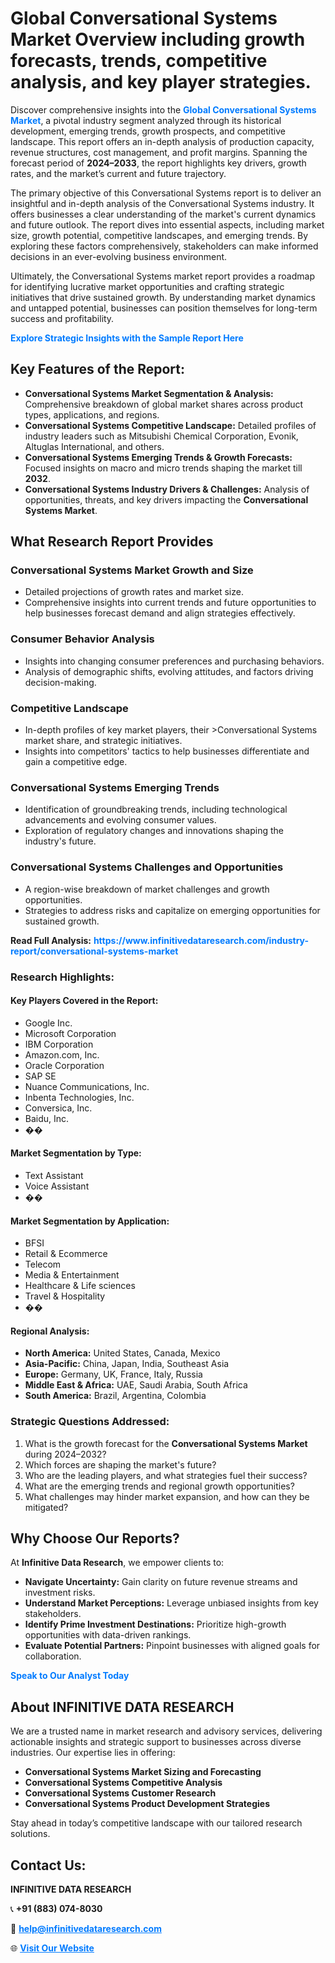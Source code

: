 <h1>Global Conversational Systems Market Overview including growth forecasts, trends, competitive analysis, and key player strategies.</h1>
<p>
Discover comprehensive insights into the 
<a href="https://www.infinitivedataresearch.com/industry-report/conversational-systems-market" rel="dofollow" style="color: #007BFF; text-decoration: none;"><strong>Global Conversational Systems Market</strong></a>, a pivotal industry segment analyzed through its historical development, emerging trends, growth prospects, and competitive landscape. This report offers an in-depth analysis of production capacity, revenue structures, cost management, and profit margins. Spanning the forecast period of <strong>2024–2033</strong>, the report highlights key drivers, growth rates, and the market’s current and future trajectory.
</p>
<p>
The primary objective of this Conversational Systems report is to deliver an insightful and in-depth analysis of the Conversational Systems industry. It offers businesses a clear understanding of the market's current dynamics and future outlook. The report dives into essential aspects, including market size, growth potential, competitive landscapes, and emerging trends. By exploring these factors comprehensively, stakeholders can make informed decisions in an ever-evolving business environment.
</p>
<p>
Ultimately, the Conversational Systems market report provides a roadmap for identifying lucrative market opportunities and crafting strategic initiatives that drive sustained growth. By understanding market dynamics and untapped potential, businesses can position themselves for long-term success and profitability.
</p>
<p>
<a href="https://www.infinitivedataresearch.com/request-sample/reportId=110002" style="color: #007BFF; text-decoration: none;"><strong>Explore Strategic Insights with the Sample Report Here</strong></a>
</p>

<h2>Key Features of the Report:</h2>
<ul>
<li><strong>Conversational Systems Market Segmentation & Analysis:</strong> Comprehensive breakdown of global market shares across product types, applications, and regions.</li>
<li><strong>Conversational Systems Competitive Landscape:</strong> Detailed profiles of industry leaders such as Mitsubishi Chemical Corporation, Evonik, Altuglas International, and others.</li>
<li><strong>Conversational Systems Emerging Trends & Growth Forecasts:</strong> Focused insights on macro and micro trends shaping the market till <strong>2032</strong>.</li>
<li><strong>Conversational Systems Industry Drivers & Challenges:</strong> Analysis of opportunities, threats, and key drivers impacting the <strong>Conversational Systems Market</strong>.</li>
</ul>

<h2>What Research Report Provides</h2>
<h3>Conversational Systems Market Growth and Size</h3>
<ul>
<li>Detailed projections of growth rates and market size.</li>
<li>Comprehensive insights into current trends and future opportunities to help businesses forecast demand and align strategies effectively.</li>
</ul>

<h3>Consumer Behavior Analysis</h3>
<ul>
<li>Insights into changing consumer preferences and purchasing behaviors.</li>
<li>Analysis of demographic shifts, evolving attitudes, and factors driving decision-making.</li>
</ul>

<h3>Competitive Landscape</h3>
<ul>
<li>In-depth profiles of key market players, their >Conversational Systems market share, and strategic initiatives.</li>
<li>Insights into competitors' tactics to help businesses differentiate and gain a competitive edge.</li>
</ul>

<h3>Conversational Systems Emerging Trends</h3>
<ul>
<li>Identification of groundbreaking trends, including technological advancements and evolving consumer values.</li>
<li>Exploration of regulatory changes and innovations shaping the industry's future.</li>
</ul>

<h3>Conversational Systems Challenges and Opportunities</h3>
<ul>
<li>A region-wise breakdown of market challenges and growth opportunities.</li>
<li>Strategies to address risks and capitalize on emerging opportunities for sustained growth.</li>
</ul>
<p><strong>Read Full Analysis:</strong> <a href="https://www.infinitivedataresearch.com/industry-report/conversational-systems-market" rel="dofollow" style="color: #007BFF; text-decoration: none;"><strong>https://www.infinitivedataresearch.com/industry-report/conversational-systems-market</strong></a></p>
<h3>Research Highlights:</h3>
<h4>Key Players Covered in the Report:</h4>
<ul><li>Google Inc.</li><li>Microsoft Corporation</li><li>IBM Corporation</li><li>Amazon.com, Inc.</li><li>Oracle Corporation</li><li>SAP SE</li><li>Nuance Communications, Inc.</li><li>Inbenta Technologies, Inc.</li><li>Conversica, Inc.</li><li>Baidu, Inc.</li><li>��</li></ul>
<h4>Market Segmentation by Type:</h4>
<ul><li>Text Assistant</li><li>Voice Assistant</li><li>��</li></ul>
<h4>Market Segmentation by Application:</h4>
<ul><li>BFSI</li><li>Retail &amp; Ecommerce</li><li>Telecom</li><li>Media &amp; Entertainment</li><li>Healthcare &amp; Life sciences</li><li>Travel &amp; Hospitality</li><li>��</li></ul>

<h4>Regional Analysis:</h4>
<ul>
<li><strong>North America:</strong> United States, Canada, Mexico</li>
<li><strong>Asia-Pacific:</strong> China, Japan, India, Southeast Asia</li>
<li><strong>Europe:</strong> Germany, UK, France, Italy, Russia</li>
<li><strong>Middle East & Africa:</strong> UAE, Saudi Arabia, South Africa</li>
<li><strong>South America:</strong> Brazil, Argentina, Colombia</li>
</ul>

<h3>Strategic Questions Addressed:</h3>
<ol>
<li>What is the growth forecast for the <strong>Conversational Systems Market</strong> during 2024–2032?</li>
<li>Which forces are shaping the market's future?</li>
<li>Who are the leading players, and what strategies fuel their success?</li>
<li>What are the emerging trends and regional growth opportunities?</li>
<li>What challenges may hinder market expansion, and how can they be mitigated?</li>
</ol>

<h2>Why Choose Our Reports?</h2>
<p>At <strong>Infinitive Data Research</strong>, we empower clients to:</p>
<ul>
<li><strong>Navigate Uncertainty:</strong> Gain clarity on future revenue streams and investment risks.</li>
<li><strong>Understand Market Perceptions:</strong> Leverage unbiased insights from key stakeholders.</li>
<li><strong>Identify Prime Investment Destinations:</strong> Prioritize high-growth opportunities with data-driven rankings.</li>
<li><strong>Evaluate Potential Partners:</strong> Pinpoint businesses with aligned goals for collaboration.</li>
</ul>
<p><a href="https://www.infinitivedataresearch.com/industry-report/conversational-systems-market" rel="dofollow" style="color: #007BFF; text-decoration: none;"><strong>Speak to Our Analyst Today</strong></a></p>

<h2>About INFINITIVE DATA RESEARCH</h2>
<p>We are a trusted name in market research and advisory services, delivering actionable insights and strategic support to businesses across diverse industries. Our expertise lies in offering:</p>
<ul>
<li><strong>Conversational Systems Market Sizing and Forecasting</strong></li>
<li><strong>Conversational Systems Competitive Analysis</strong></li>
<li><strong>Conversational Systems Customer Research</strong></li>
<li><strong>Conversational Systems Product Development Strategies</strong></li>
</ul>
<p>Stay ahead in today’s competitive landscape with our tailored research solutions.</p>

<h2>Contact Us:</h2>
<p><strong>INFINITIVE DATA RESEARCH</strong></p>
<p>📞 <strong>+91 (883) 074-8030</strong></p>
<p>📧 <strong><a href="mailto:help@infinitivedataresearch.com" style="color: #007BFF;">help@infinitivedataresearch.com</a></strong></p>
<p>🌐 <strong><a href="https://www.infinitivedataresearch.com" rel="dofollow" style="color: #007BFF;">Visit Our Website</a></strong></p>